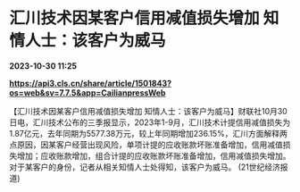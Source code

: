 # 汇川技术因某客户信用减值损失增加 知情人士：该客户为威马

**2023-10-30 11:25**

**https://api3.cls.cn/share/article/1501843?os=web&sv=7.7.5&app=CailianpressWeb**

【汇川技术因某客户信用减值损失增加 知情人士：该客户为威马】财联社10月30日电，汇川技术公布的三季报显示，2023年1-9月，汇川技术计提信用减值损失为1.87亿元，去年同期为5577.38万元，较上年同期增加236.15%，汇川方面解释两点原因，因某客户经营出现风险，单项计提的应收账款坏账准备增加，信用减值损失增加；应收账款增加，组合计提的应收账款坏账准备增加，信用减值损失增加。对于某客户的身份，记者从相关知情人士处得知，该客户为威马。 (21世纪经济报道)